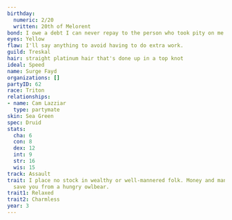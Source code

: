 ```yaml
---
birthday:
  numeric: 2/20
  written: 20th of Melorent
bond: I owe a debt I can never repay to the person who took pity on me.
eyes: Yellow
flaw: I'll say anything to avoid having to do extra work.
guild: Treskal
hair: straight platinum hair that's done up in a top knot
ideal: Speed
name: Surge Fayd
organizations: []
partyID: 62
race: Triton
relationships:
- name: Cam Lazziar
  type: partymate
skin: Sea Green
spec: Druid
stats:
  cha: 6
  con: 8
  dex: 12
  int: 9
  str: 16
  wis: 15
track: Assault
trait: I place no stock in wealthy or well-mannered folk. Money and manners won't
  save you from a hungry owlbear.
trait1: Relaxed
trait2: Charmless
year: 3
---
```

